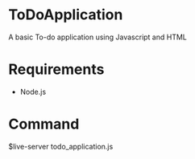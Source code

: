 # ToDoApplication
A basic To-do application using Javascript and HTML

# Requirements
- Node.js

# Command
$live-server todo_application.js
